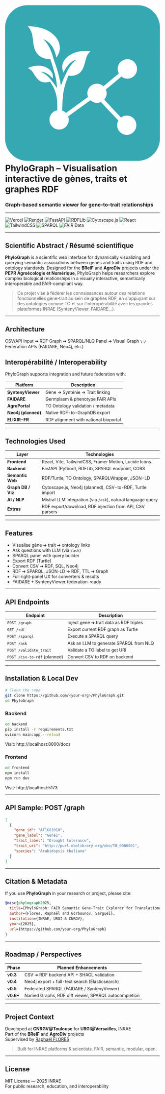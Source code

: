 # ![PhyloGraph.png](frontend/public/PhyloGraph.png)PhyloGraph – Visualisation interactive de gènes, traits et graphes RDF  
### Graph-based semantic viewer for gene-to-trait relationships

---

![Vercel](https://img.shields.io/badge/Vercel-%23000000.svg?style=for-the-badge&logo=vercel&logoColor=white)
![Render](https://img.shields.io/badge/Render-%2346E3B7.svg?style=for-the-badge&logo=render&logoColor=white)
![FastAPI](https://img.shields.io/badge/FastAPI-%23009688.svg?style=for-the-badge&logo=fastapi&logoColor=white)
![RDFLib](https://img.shields.io/badge/RDFLib-%232965B5.svg?style=for-the-badge&logo=semanticweb&logoColor=white)
![Cytoscape.js](https://img.shields.io/badge/Cytoscape.js-%23121212.svg?style=for-the-badge&logo=graphcool&logoColor=white)
![React](https://img.shields.io/badge/React-%2361DAFB.svg?style=for-the-badge&logo=react&logoColor=black)
![TailwindCSS](https://img.shields.io/badge/Tailwind-%2306B6D4.svg?style=for-the-badge&logo=tailwindcss&logoColor=white)
![SPARQL](https://img.shields.io/badge/SPARQL-%231E90FF.svg?style=for-the-badge&logo=w3c&logoColor=white)
![FAIR Data](https://img.shields.io/badge/FAIR%20Data-%234CAF50.svg?style=for-the-badge&logo=data&logoColor=white)

---

## Scientific Abstract / Résumé scientifique

**PhyloGraph** is a scientific web interface for dynamically visualizing and querying semantic associations between genes and traits using RDF and ontology standards. Designed for the **BReIF** and **AgroDiv** projects under the **PEPR Agroécologie et Numérique**, PhyloGraph helps researchers explore complex biological relationships in a visually interactive, semantically interoperable and FAIR-compliant way.

> Ce projet vise à fédérer les connaissances autour des relations fonctionnelles gène-trait au sein de graphes RDF, en s'appuyant sur des ontologies comme TO et sur l’interopérabilité avec les grandes plateformes INRAE (SyntenyViewer, FAIDARE...).

---

## Architecture

CSV/API Input ➔ RDF Graph ➔ SPARQL/NLQ Panel ➔ Visual Graph
                        ⤵                      ⤴
           Federation APIs (FAIDARE, Neo4j, etc.)

## Interopérabilité / Interoperability

PhyloGraph supports integration and future federation with:

| Platform        | Description                                  |
|----------------|----------------------------------------------|
| **SyntenyViewer** | Gène → Synténie → Trait linking             |
| **FAIDARE**     | Germplasm & phenotype FAIR APIs               |
| **AgroPortal**  | TO Ontology validation / metadata              |
| **Neo4j (planned)** | Native RDF-to-GraphDB export               |
| **ELIXIR-FR**   | RDF alignment with national bioportal         |

---

## Technologies Used

| Layer           | Technologies |
|----------------|--------------|
| **Frontend**   | React, Vite, TailwindCSS, Framer Motion, Lucide Icons |
| **Backend**    | FastAPI (Python), RDFLib, SPARQL endpoint, CORS |
| **Semantic Web** | RDF/Turtle, TO Ontology, SPARQLWrapper, JSON-LD |
| **Graph DB / Viz** | Cytoscape.js, Neo4j (planned), CSV-to-RDF, Turtle import |
| **AI / NLP**    | Mistral LLM integration (via `/ask`), natural language query |
| **Extras**     | RDF export/download, RDF injection from API, CSV parsers |

---

## Features

-  Visualise gène ➔ trait ➔ ontology links
-  Ask questions with LLM (via `/ask`)
-  SPARQL panel with query builder
-  Export RDF (Turtle)
-  Convert CSV ➔ RDF, SQL, Neo4j
-  RDF ➔ SPARQL, JSON-LD ➔ RDF, TTL ➔ Graph
-  Full right-panel UX for converters & results
-  FAIDARE + SyntenyViewer federation-ready

---

## API Endpoints

| Endpoint            | Description                             |
|---------------------|-----------------------------------------|
| `POST /graph`       | Inject gene ➔ trait data as RDF triples |
| `GET /rdf`          | Export current RDF graph as Turtle      |
| `POST /sparql`      | Execute a SPARQL query                  |
| `POST /ask`         | Ask an LLM to generate SPARQL from NLQ |
| `POST /validate_trait` | Validate a TO label to get URI      |
| `POST /csv-to-rdf` (planned) | Convert CSV to RDF on backend |

---

## Installation & Local Dev

```bash
# Clone the repo
git clone https://github.com/<your-org>/PhyloGraph.git
cd PhyloGraph
```

### Backend

```bash
cd backend
pip install -r requirements.txt
uvicorn main:app --reload
```
Visit: http://localhost:8000/docs

### Frontend
```bash
cd frontend
npm install
npm run dev
```
Visit: http://localhost:5173

---

## API Sample: POST /graph

```json
[
  {
    "gene_id": "AT1G01010",
    "gene_label": "Gene1",
    "trait_label": "Drought tolerance",
    "trait_uri": "http://purl.obolibrary.org/obo/TO_0006001",
    "species": "Arabidopsis thaliana"
  }
]
```

---

## Citation & Metadata

If you use **PhyloGraph** in your research or project, please cite:

```bibtex
@misc{phylograph2025,
  title={PhyloGraph: FAIR Semantic Gene-Trait Explorer for Translational Plant Genomics},
  author={Flores, Raphaël and Gorbounov, Sergueï},
  institution={INRAE, URGI & CNRGV},
  year={2025},
  url={https://github.com/your-org/PhyloGraph}
}
```

---

## Roadmap / Perspectives

| Phase           | Planned Enhancements                                  |
|----------------|--------------------------------------------------------|
| **v0.3**        | CSV ➔ RDF backend API + SHACL validation             |
| **v0.4**        | Neo4j export + full-text search (Elasticsearch)       |
| **v0.5**        | Federated SPARQL (FAIDARE / SyntenyViewer)            |
| **v0.6+**       | Named Graphs, RDF diff viewer, SPARQL autocompletion  |

---

## Project Context

Developed at **CNRGV@Toulouse** for **URGI@Versailles**, INRAE  
Part of the **BReIF** and **AgroDiv** projects  
Supervised by [Raphaël FLORES](https://urgi.versailles.inrae.fr)

> Built for INRAE platforms & scientists. FAIR, semantic, modular, open.

---

## License

MIT License — 2025 INRAE  
For public research, education, and interoperability

